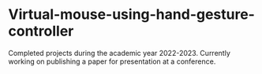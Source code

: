 # Virtual-mouse-using-hand-gesture-controller

Completed projects during the academic year 2022-2023. Currently working on publishing a paper for presentation at a conference.
